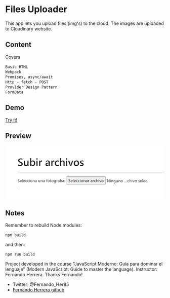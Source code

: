 # Files Uploader

This app lets you upload files (img's) to the cloud. The images are uploaded to Cloudinary website.

## Content
Covers
```
Basic HTML
Webpack
Promises, async/await
Http - fetch - POST
Provider Design Pattern
FormData
```
## Demo
[Try it!](https://pabloadbes.github.io/files-uploader/)
## Preview
![Preview](/docs/assets/img/files_uploader_preview.png)
## Notes
Remember to rebuild Node modules:
```
npm build
```
and then:
```
npm run build
```
Project developed in the course "JavaScript Moderno: Guía para dominar el lenguaje" (Modern JavaScript: Guide to master the language). 
Instructor: Fernando Herrera. Thanks Fernando! 
- Twitter: @Fernando_Her85 
- [Fernando Herrera github](https://github.com/Klerith) 
